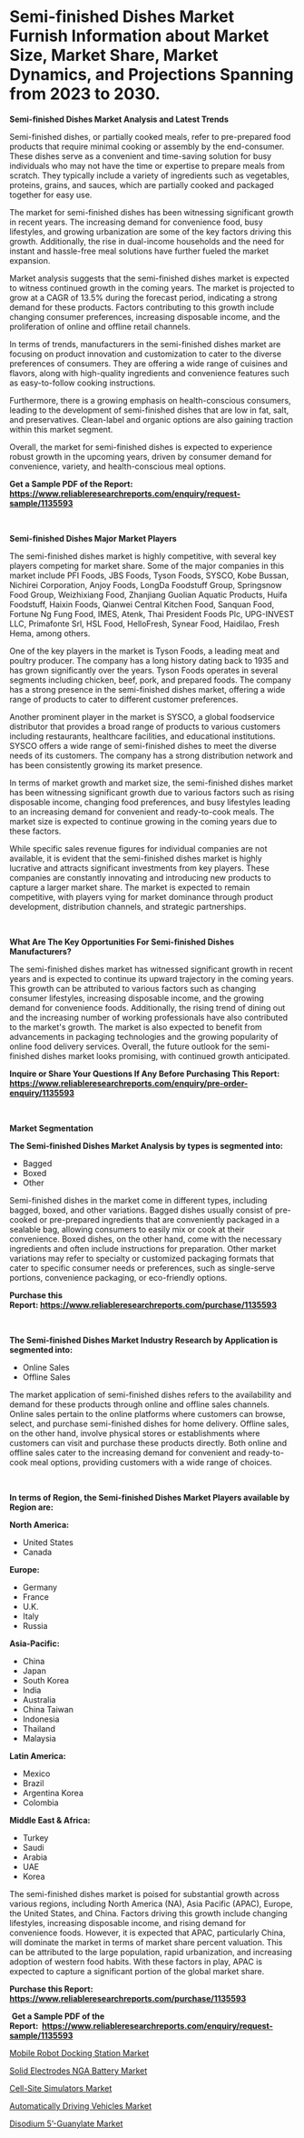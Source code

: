 <p><h1>Semi-finished Dishes Market Furnish Information about Market Size, Market Share, Market Dynamics, and Projections Spanning from 2023 to 2030.</h1></p><p><strong>Semi-finished Dishes Market Analysis and Latest Trends</strong></p>
<p><p>Semi-finished dishes, or partially cooked meals, refer to pre-prepared food products that require minimal cooking or assembly by the end-consumer. These dishes serve as a convenient and time-saving solution for busy individuals who may not have the time or expertise to prepare meals from scratch. They typically include a variety of ingredients such as vegetables, proteins, grains, and sauces, which are partially cooked and packaged together for easy use.</p><p>The market for semi-finished dishes has been witnessing significant growth in recent years. The increasing demand for convenience food, busy lifestyles, and growing urbanization are some of the key factors driving this growth. Additionally, the rise in dual-income households and the need for instant and hassle-free meal solutions have further fueled the market expansion.</p><p>Market analysis suggests that the semi-finished dishes market is expected to witness continued growth in the coming years. The market is projected to grow at a CAGR of 13.5% during the forecast period, indicating a strong demand for these products. Factors contributing to this growth include changing consumer preferences, increasing disposable income, and the proliferation of online and offline retail channels.</p><p>In terms of trends, manufacturers in the semi-finished dishes market are focusing on product innovation and customization to cater to the diverse preferences of consumers. They are offering a wide range of cuisines and flavors, along with high-quality ingredients and convenience features such as easy-to-follow cooking instructions.</p><p>Furthermore, there is a growing emphasis on health-conscious consumers, leading to the development of semi-finished dishes that are low in fat, salt, and preservatives. Clean-label and organic options are also gaining traction within this market segment.</p><p>Overall, the market for semi-finished dishes is expected to experience robust growth in the upcoming years, driven by consumer demand for convenience, variety, and health-conscious meal options.</p></p>
<p><strong>Get a Sample PDF of the Report:&nbsp; <a href="https://www.reliableresearchreports.com/enquiry/request-sample/1135593">https://www.reliableresearchreports.com/enquiry/request-sample/1135593</a></strong></p>
<p>&nbsp;</p>
<p><strong>Semi-finished Dishes Major Market Players</strong></p>
<p><p>The semi-finished dishes market is highly competitive, with several key players competing for market share. Some of the major companies in this market include PFI Foods, JBS Foods, Tyson Foods, SYSCO, Kobe Bussan, Nichirei Corporation, Anjoy Foods, LongDa Foodstuff Group, Springsnow Food Group, Weizhixiang Food, Zhanjiang Guolian Aquatic Products, Huifa Foodstuff, Haixin Foods, Qianwei Central Kitchen Food, Sanquan Food, Fortune Ng Fung Food, IMES, Atenk, Thai President Foods Plc, UPG-INVEST LLC, Primafonte Srl, HSL Food, HelloFresh, Synear Food, Haidilao, Fresh Hema, among others.</p><p>One of the key players in the market is Tyson Foods, a leading meat and poultry producer. The company has a long history dating back to 1935 and has grown significantly over the years. Tyson Foods operates in several segments including chicken, beef, pork, and prepared foods. The company has a strong presence in the semi-finished dishes market, offering a wide range of products to cater to different customer preferences.</p><p>Another prominent player in the market is SYSCO, a global foodservice distributor that provides a broad range of products to various customers including restaurants, healthcare facilities, and educational institutions. SYSCO offers a wide range of semi-finished dishes to meet the diverse needs of its customers. The company has a strong distribution network and has been consistently growing its market presence.</p><p>In terms of market growth and market size, the semi-finished dishes market has been witnessing significant growth due to various factors such as rising disposable income, changing food preferences, and busy lifestyles leading to an increasing demand for convenient and ready-to-cook meals. The market size is expected to continue growing in the coming years due to these factors.</p><p>While specific sales revenue figures for individual companies are not available, it is evident that the semi-finished dishes market is highly lucrative and attracts significant investments from key players. These companies are constantly innovating and introducing new products to capture a larger market share. The market is expected to remain competitive, with players vying for market dominance through product development, distribution channels, and strategic partnerships.</p></p>
<p>&nbsp;</p>
<p><strong>What Are The Key Opportunities For Semi-finished Dishes Manufacturers?</strong></p>
<p><p>The semi-finished dishes market has witnessed significant growth in recent years and is expected to continue its upward trajectory in the coming years. This growth can be attributed to various factors such as changing consumer lifestyles, increasing disposable income, and the growing demand for convenience foods. Additionally, the rising trend of dining out and the increasing number of working professionals have also contributed to the market's growth. The market is also expected to benefit from advancements in packaging technologies and the growing popularity of online food delivery services. Overall, the future outlook for the semi-finished dishes market looks promising, with continued growth anticipated.</p></p>
<p><strong>Inquire or Share Your Questions If Any Before Purchasing This Report: <a href="https://www.reliableresearchreports.com/enquiry/pre-order-enquiry/1135593">https://www.reliableresearchreports.com/enquiry/pre-order-enquiry/1135593</a></strong></p>
<p>&nbsp;</p>
<p><strong>Market Segmentation</strong></p>
<p><strong>The Semi-finished Dishes Market Analysis by types is segmented into:</strong></p>
<p><ul><li>Bagged</li><li>Boxed</li><li>Other</li></ul></p>
<p><p>Semi-finished dishes in the market come in different types, including bagged, boxed, and other variations. Bagged dishes usually consist of pre-cooked or pre-prepared ingredients that are conveniently packaged in a sealable bag, allowing consumers to easily mix or cook at their convenience. Boxed dishes, on the other hand, come with the necessary ingredients and often include instructions for preparation. Other market variations may refer to specialty or customized packaging formats that cater to specific consumer needs or preferences, such as single-serve portions, convenience packaging, or eco-friendly options.</p></p>
<p><strong>Purchase this Report:&nbsp;<a href="https://www.reliableresearchreports.com/purchase/1135593">https://www.reliableresearchreports.com/purchase/1135593</a></strong></p>
<p>&nbsp;</p>
<p><strong>The Semi-finished Dishes Market Industry Research by Application is segmented into:</strong></p>
<p><ul><li>Online Sales</li><li>Offline Sales</li></ul></p>
<p><p>The market application of semi-finished dishes refers to the availability and demand for these products through online and offline sales channels. Online sales pertain to the online platforms where customers can browse, select, and purchase semi-finished dishes for home delivery. Offline sales, on the other hand, involve physical stores or establishments where customers can visit and purchase these products directly. Both online and offline sales cater to the increasing demand for convenient and ready-to-cook meal options, providing customers with a wide range of choices.</p></p>
<p>&nbsp;</p>
<p><strong>In terms of Region, the Semi-finished Dishes Market Players available by Region are:</strong></p>
<p>
    <p> <strong> North America: </strong>
        <ul>
            <li>United States</li>
            <li>Canada</li>
        </ul>
        </p> 
    <p> <strong> Europe: </strong>
        <ul>
            <li>Germany</li>
            <li>France</li>
            <li>U.K.</li>
            <li>Italy</li>
            <li>Russia</li>
        </ul>
        </p> 
    <p> <strong> Asia-Pacific: </strong>
        <ul>
            <li>China</li>
            <li>Japan</li>
            <li>South Korea</li>
            <li>India</li>
            <li>Australia</li>
            <li>China Taiwan</li>
            <li>Indonesia</li>
            <li>Thailand</li>
            <li>Malaysia</li>
        </ul>
        </p> 
    <p> <strong> Latin America: </strong>
        <ul>
            <li>Mexico</li>
            <li>Brazil</li>
            <li>Argentina Korea</li>
            <li>Colombia</li>
        </ul>
        </p> 
    <p> <strong> Middle East & Africa: </strong>
        <ul>
            <li>Turkey</li>
            <li>Saudi</li>
            <li>Arabia</li>
            <li>UAE</li>
            <li>Korea</li>
        </ul>
    </p>
    </p>
<p><p>The semi-finished dishes market is poised for substantial growth across various regions, including North America (NA), Asia Pacific (APAC), Europe, the United States, and China. Factors driving this growth include changing lifestyles, increasing disposable income, and rising demand for convenience foods. However, it is expected that APAC, particularly China, will dominate the market in terms of market share percent valuation. This can be attributed to the large population, rapid urbanization, and increasing adoption of western food habits. With these factors in play, APAC is expected to capture a significant portion of the global market share.</p></p>
<p><strong>Purchase this Report: <a href="https://www.reliableresearchreports.com/purchase/1135593">https://www.reliableresearchreports.com/purchase/1135593</a></strong></p>
<p>&nbsp;<strong>Get a Sample PDF of the Report:&nbsp;&nbsp;<a href="https://www.reliableresearchreports.com/enquiry/request-sample/1135593">https://www.reliableresearchreports.com/enquiry/request-sample/1135593</a></strong></p>
<p><strong></strong></p>
<p><p><a href="https://www.linkedin.com/pulse/decoding-mobile-robot-docking-station-market-deep-dive/">Mobile Robot Docking Station Market</a></p><p><a href="https://medium.com/@mikeflatley6362/solid-electrodes-nga-battery-market-research-report-its-history-and-forecast-2023-to-2030-70fcdc14857b">Solid Electrodes NGA Battery Market</a></p><p><a href="https://www.linkedin.com/pulse/cell-site-simulators-market-size-2023-2030-global-industrial/">Cell-Site Simulators Market</a></p><p><a href="https://medium.com/@lauryframi644/automatically-driving-vehicles-market-comprehensive-assessment-by-type-application-and-geography-ded26bb83685">Automatically Driving Vehicles Market</a></p><p><a href="https://github.com/dziulagalemab/Market-Research-Report-List-1/blob/main/disodium-5-guanylate-market.md">Disodium 5’-Guanylate Market</a></p></p>